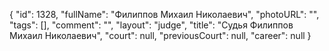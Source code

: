 {
    "id": 1328,
    "fullName": "Филиппов Михаил Николаевич",
    "photoURL": "",
    "tags": [],
    "comment": "",
    "layout": "judge",
    "title": "Судья Филиппов Михаил Николаевич",
    "court": null,
    "previousCourt": null,
    "career": null
}